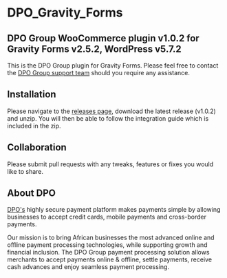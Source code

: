 # DPO_Gravity_Forms
## DPO Group WooCommerce plugin v1.0.2 for Gravity Forms v2.5.2, WordPress v5.7.2

This is the DPO Group plugin for Gravity Forms. Please feel free to contact the [DPO Group support team](https://dpogroup.com/contact-us/) should you require any assistance.

## Installation
Please navigate to the [releases page](https://github.com/DPO-Group/DPO_Gravity_Forms/releases), download the latest release (v1.0.2) and unzip. You will then be able to follow the integration guide which is included in the zip.

## Collaboration

Please submit pull requests with any tweaks, features or fixes you would like to share.

## About DPO

[DPO's](https://www.dpogroup.com/africa/) highly secure payment platform makes payments simple by allowing businesses to accept credit cards, mobile payments and cross-border payments.

Our mission is to bring African businesses the most advanced online and offline payment processing technologies, while supporting growth and financial inclusion. The DPO Group payment processing solution allows merchants to accept payments online & offline, settle payments, receive cash advances and enjoy seamless payment processing.
